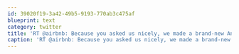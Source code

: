 ```yaml
---
id: 39020f19-3a42-49b5-9193-770ab3c475af
blueprint: text
category: twitter
title: 'RT @airbnb: Because you asked us nicely, we made a brand-new Android app (and mobile site) for you. Yes, YOU. With love from Airbnb....'
caption: 'RT @airbnb: Because you asked us nicely, we made a brand-new Android app (and mobile site) for you. Yes, YOU. With love from Airbnb....'
---
```

